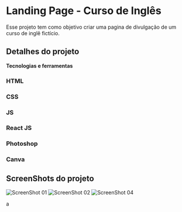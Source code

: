 # Landing Page - Curso de Inglês

Esse projeto tem como objetivo criar uma pagina de divulgação de um curso de inglê fictício.

## Detalhes do projeto
**Tecnologias e ferramentas**
### HTML
### CSS
### JS
### React JS
### Photoshop
### Canva

## ScreenShots do projeto

<img src="https://i.postimg.cc/5tRLC6pM/1.png" title="ScreenShot 01" />

<img src="https://i.postimg.cc/pV8zmVFg/2.png" title="ScreenShot 02" />

<img src="https://i.postimg.cc/VvytKp3G/4.png" title="ScreenShot 04" />

a
